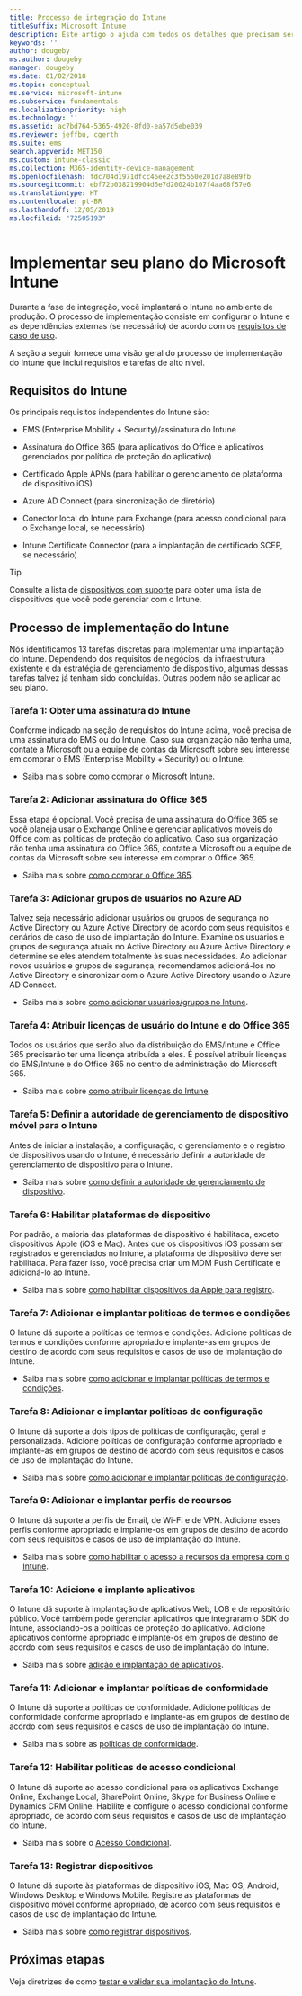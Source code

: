 ```yaml
---
title: Processo de integração do Intune
titleSuffix: Microsoft Intune
description: Este artigo o ajuda com todos os detalhes que precisam ser considerados ao integrar a solução somente na nuvem do Microsoft Intune ao seu ambiente.
keywords: ''
author: dougeby
ms.author: dougeby
manager: dougeby
ms.date: 01/02/2018
ms.topic: conceptual
ms.service: microsoft-intune
ms.subservice: fundamentals
ms.localizationpriority: high
ms.technology: ''
ms.assetid: ac7bd764-5365-4920-8fd0-ea57d5ebe039
ms.reviewer: jeffbu, cgerth
ms.suite: ems
search.appverid: MET150
ms.custom: intune-classic
ms.collection: M365-identity-device-management
ms.openlocfilehash: fdc704d1971dfcc46ee2c3f5550e201d7a8e89fb
ms.sourcegitcommit: ebf72b038219904d6e7d20024b107f4aa68f57e6
ms.translationtype: HT
ms.contentlocale: pt-BR
ms.lasthandoff: 12/05/2019
ms.locfileid: "72505193"
---
```

# <a name="implement-your-microsoft-intune-plan"></a>Implementar seu plano do Microsoft Intune

Durante a fase de integração, você implantará o Intune no ambiente de produção. O processo de implementação consiste em configurar o Intune e as dependências externas (se necessário) de acordo com os [requisitos de caso de uso](planning-guide-requirements.md).

A seção a seguir fornece uma visão geral do processo de implementação do Intune que inclui requisitos e tarefas de alto nível.

## <a name="intune-requirements"></a>Requisitos do Intune

Os principais requisitos independentes do Intune são:

- EMS (Enterprise Mobility + Security)/assinatura do Intune

- Assinatura do Office 365 (para aplicativos do Office e aplicativos gerenciados por política de proteção do aplicativo)

- Certificado Apple APNs (para habilitar o gerenciamento de plataforma de dispositivo iOS)

- Azure AD Connect (para sincronização de diretório)

- Conector local do Intune para Exchange (para acesso condicional para o Exchange local, se necessário)

- Intune Certificate Connector (para a implantação de certificado SCEP, se necessário)

>[!TIP]
> Consulte a lista de [dispositivos com suporte](supported-devices-browsers.md) para obter uma lista de dispositivos que você pode gerenciar com o Intune.

## <a name="intune-implementation-process"></a>Processo de implementação do Intune

Nós identificamos 13 tarefas discretas para implementar uma implantação do Intune. Dependendo dos requisitos de negócios, da infraestrutura existente e da estratégia de gerenciamento de dispositivo, algumas dessas tarefas talvez já tenham sido concluídas. Outras podem não se aplicar ao seu plano.

### <a name="task-1-get-an-intune-subscription"></a>Tarefa 1: Obter uma assinatura do Intune

Conforme indicado na seção de requisitos do Intune acima, você precisa de uma assinatura do EMS ou do Intune. Caso sua organização não tenha uma, contate a Microsoft ou a equipe de contas da Microsoft sobre seu interesse em comprar o EMS (Enterprise Mobility + Security) ou o Intune.

- Saiba mais sobre [como comprar o Microsoft Intune](https://www.microsoft.com/cloud-platform/microsoft-intune-pricing).

### <a name="task-2-add-office-365-subscription"></a>Tarefa 2: Adicionar assinatura do Office 365

Essa etapa é opcional. Você precisa de uma assinatura do Office 365 se você planeja usar o Exchange Online e gerenciar aplicativos móveis do Office com as políticas de proteção do aplicativo. Caso sua organização não tenha uma assinatura do Office 365, contate a Microsoft ou a equipe de contas da Microsoft sobre seu interesse em comprar o Office 365.

- Saiba mais sobre [como comprar o Office 365](https://products.office.com/business/compare-office-365-for-business-plans).

### <a name="task-3-add-users-groups-in-azure-ad"></a>Tarefa 3: Adicionar grupos de usuários no Azure AD

Talvez seja necessário adicionar usuários ou grupos de segurança no Active Directory ou Azure Active Directory de acordo com seus requisitos e cenários de caso de uso de implantação do Intune. Examine os usuários e grupos de segurança atuais no Active Directory ou Azure Active Directory e determine se eles atendem totalmente às suas necessidades. Ao adicionar novos usuários e grupos de segurança, recomendamos adicioná-los no Active Directory e sincronizar com o Azure Active Directory usando o Azure AD Connect.

- Saiba mais sobre [como adicionar usuários/grupos no Intune](users-add.md).
<!---why not send them to the AAD connect topic? Question out to Andre: https://docs.microsoft.com/azure/active-directory/connect/active-directory-aadconnect--->


### <a name="task-4-assign-intune-and-office-365-user-licenses"></a>Tarefa 4: Atribuir licenças de usuário do Intune e do Office 365

Todos os usuários que serão alvo da distribuição do EMS/Intune e Office 365 precisarão ter uma licença atribuída a eles. É possível atribuir licenças do EMS/Intune e do Office 365 no centro de administração do Microsoft 365.

- Saiba mais sobre [como atribuir licenças do Intune](licenses-assign.md).

### <a name="task-5-set-mobile-device-management-authority-to-intune"></a>Tarefa 5: Definir a autoridade de gerenciamento de dispositivo móvel para o Intune

Antes de iniciar a instalação, a configuração, o gerenciamento e o registro de dispositivos usando o Intune, é necessário definir a autoridade de gerenciamento de dispositivo para o Intune.

- Saiba mais sobre [como definir a autoridade de gerenciamento de dispositivo](mdm-authority-set.md).

### <a name="task-6-enable-device-platforms"></a>Tarefa 6: Habilitar plataformas de dispositivo

Por padrão, a maioria das plataformas de dispositivo é habilitada, exceto dispositivos Apple (iOS e Mac). Antes que os dispositivos iOS possam ser registrados e gerenciados no Intune, a plataforma de dispositivo deve ser habilitada. Para fazer isso, você precisa criar um MDM Push Certificate e adicioná-lo ao Intune.

- Saiba mais sobre [como habilitar dispositivos da Apple para registro](../enrollment/apple-mdm-push-certificate-get.md).

### <a name="task-7-add-and-deploy-terms-and-conditions-policies"></a>Tarefa 7: Adicionar e implantar políticas de termos e condições

O Intune dá suporte a políticas de termos e condições. Adicione políticas de termos e condições conforme apropriado e implante-as em grupos de destino de acordo com seus requisitos e casos de uso de implantação do Intune.

- Saiba mais sobre [como adicionar e implantar políticas de termos e condições](../enrollment/terms-and-conditions-create.md).

### <a name="task-8-add-and-deploy-configuration-policies"></a>Tarefa 8: Adicionar e implantar políticas de configuração

O Intune dá suporte a dois tipos de políticas de configuração, geral e personalizada. Adicione políticas de configuração conforme apropriado e implante-as em grupos de destino de acordo com seus requisitos e casos de uso de implantação do Intune.

- Saiba mais sobre [como adicionar e implantar políticas de configuração](../configuration/device-profiles.md).

### <a name="task-9-add-and-deploy-resource-profiles"></a>Tarefa 9: Adicionar e implantar perfis de recursos

O Intune dá suporte a perfis de Email, de Wi-Fi e de VPN. Adicione esses perfis conforme apropriado e implante-os em grupos de destino de acordo com seus requisitos e casos de uso de implantação do Intune.

- Saiba mais sobre [como habilitar o acesso a recursos da empresa com o Intune](../configuration/device-profiles.md).

### <a name="task-10-add-and-deploy-apps"></a>Tarefa 10: Adicione e implante aplicativos

O Intune dá suporte à implantação de aplicativos Web, LOB e de repositório público. Você também pode gerenciar aplicativos que integraram o SDK do Intune, associando-os a políticas de proteção do aplicativo. Adicione aplicativos conforme apropriado e implante-os em grupos de destino de acordo com seus requisitos e casos de uso de implantação do Intune.

- Saiba mais sobre [adição e implantação de aplicativos](../apps/app-management.md).

### <a name="task-11-add-and-deploy-compliance-policies"></a>Tarefa 11: Adicionar e implantar políticas de conformidade

O Intune dá suporte a políticas de conformidade. Adicione políticas de conformidade conforme apropriado e implante-as em grupos de destino de acordo com seus requisitos e casos de uso de implantação do Intune.

- Saiba mais sobre as [políticas de conformidade](../protect/device-compliance-get-started.md).

### <a name="task-12-enable-conditional-access-policies"></a>Tarefa 12: Habilitar políticas de acesso condicional

O Intune dá suporte ao acesso condicional para os aplicativos Exchange Online, Exchange Local, SharePoint Online, Skype for Business Online e Dynamics CRM Online. Habilite e configure o acesso condicional conforme apropriado, de acordo com seus requisitos e casos de uso de implantação do Intune.

- Saiba mais sobre o [Acesso Condicional](../protect/conditional-access.md).

### <a name="task-13-enroll-devices"></a>Tarefa 13: Registrar dispositivos

O Intune dá suporte às plataformas de dispositivo iOS, Mac OS, Android, Windows Desktop e Windows Mobile. Registre as plataformas de dispositivo móvel conforme apropriado, de acordo com seus requisitos e casos de uso de implantação do Intune.

- Saiba mais sobre [como registrar dispositivos](../enrollment/device-enrollment.md).


## <a name="next-steps"></a>Próximas etapas
Veja diretrizes de como [testar e validar sua implantação do Intune](planning-guide-test-validation.md).
